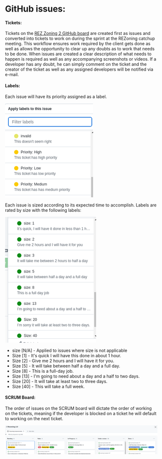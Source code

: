 # GitHub issues: 

#### Tickets: 
Tickets on the [REZ Zoning 2 GitHub board](https://github.com/orgs/kartoza/projects/20) are created first as issues and converted into tickets to work on during the sprint at the REZoning catchup meeting. This workflow ensures work required by the client gets done as well as allows the opportunity to clear up any doubts as to work that needs to be done. When issues are created a clear description of what needs to happen is required as well as any accompanying screenshots or videos. If a developer has any doubt, he can simply comment on the ticket and the creator of the ticket as well as any assigned developers will be notified via e-mail. 

#### Labels:  

Each issue will have its priority assigned as a label. 


![image](../img/priority.png)

Each issue is sized according to its expected time to accomplish. Labels are rated by size with the following labels: 

![image](../img/labels.png) 

* size [N/A] - Applied to issues where size is not applicable
* Size [1] - It's quick I will have this done in about 1 hour. 
* Size [2] - Give me 2 hours and I will have it for you. 
* Size [5] - It will take between half a day and a full day. 
* Size [8] - This is a full-day job. 
* Size [13] - I'm going to need about a day and a half to two days. 
* Size [20] - It will take at least two to three days. 
* Size [40] - This will take a full week. 

#### SCRUM Board: 
The order of issues on the SCRUM board will dictate the order of working on the tickets, meaning if the developer is blocked on a ticket he will default to working on the next ticket. 

![image](../img/scrumboard.png)
